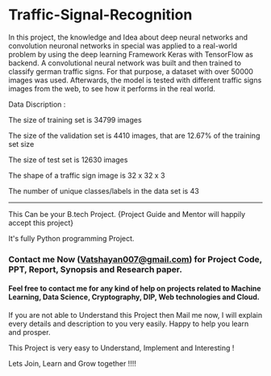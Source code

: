 # Traffic-Signal-Recognition

In this project, the knowledge and Idea about deep neural networks and convolution neuronal networks in special was applied to a real-world problem by using the deep learning Framework Keras with TensorFlow as backend. A convolutional neural network was built and then trained to classify german traffic signs. For that purpose, a dataset with over 50000 images was used. Afterwards, the model is tested with different traffic signs images from the web, to see how it performs in the real world.



Data Discription :

The size of training set is 34799 images

The size of the validation set is 4410 images, that are 12.67% of the training set size

The size of test set is 12630 images

The shape of a traffic sign image is 32 x 32 x 3

The number of unique classes/labels in the data set is 43

**********************************************************************************************************************************************************************************
This Can be your B.tech Project. {Project Guide and Mentor will happily accept this project}

It's fully Python programming Project.

### Contact me Now (Vatshayan007@gmail.com) for Project Code, PPT, Report, Synopsis and Research paper.

#### Feel free to contact me for any kind of help on projects related to Machine Learning, Data Science, Cryptography, DIP, Web technologies and Cloud.
If you are not able to Understand this Project then Mail me now, I will explain every details and description to you very easily. Happy to help you learn and prosper.

This Project is very easy to Understand, Implement and Interesting !

Lets Join, Learn and Grow together !!!!
